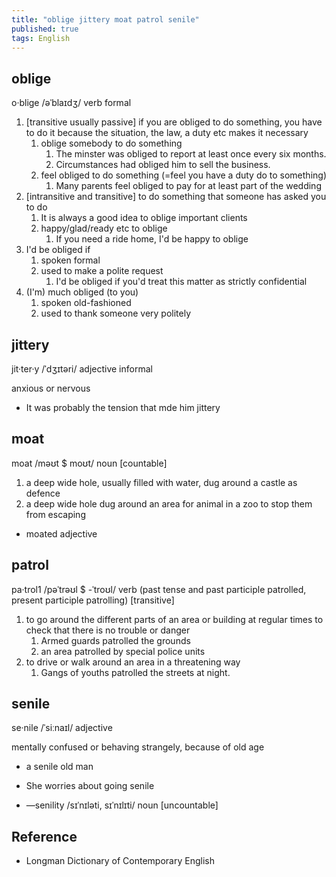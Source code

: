 ```yaml
---
title: "oblige jittery moat patrol senile"
published: true
tags: English
---
```


## oblige

o·blige /əˈblaɪdʒ/ verb formal

1. [transitive usually passive] if you are obliged to do something, you have to do it
   because the situation, the law, a duty etc makes it necessary
   1. oblige somebody to do something
      1. The minster was obliged to report at least once every six months.
      2. Circumstances had obliged him to sell the business.
   2. feel obliged to do something (=feel you have a duty do to something)
      1. Many parents feel obliged to pay for at least part of the wedding
2. [intransitive and transitive] to do something that someone has asked you to do
   1. It is always a good idea to oblige important clients
   2. happy/glad/ready etc to oblige
      1. If you need a ride home, I'd be happy to oblige
3. I'd be obliged if 
   1. spoken formal
   2. used to make a polite request
      1. I'd be obliged if you'd treat this matter as strictly confidential
4. (I'm) much obliged (to you)
   1. spoken old-fashioned
   2. used to thank someone very politely

## jittery

jit·ter·y /ˈdʒɪtəri/ adjective informal

anxious or nervous

- It was probably the tension that mde him jittery

## moat

moat /məʊt $ moʊt/ noun [countable]

1. a deep wide hole, usually filled with water, dug around a castle as defence
2. a deep wide hole dug around an area for animal in a zoo to stop them from escaping

- moated adjective

## patrol

pa·trol1 /pəˈtrəʊl $ -ˈtroʊl/ verb (past tense and past participle patrolled, present
participle patrolling) [transitive]

1. to go around the different parts of an area or building at regular times to check that
   there is no trouble or danger
   1. Armed guards patrolled the grounds
   2. an area patrolled by special police units
2. to drive or walk around an area in a threatening way
   1. Gangs of youths patrolled the streets at night.

## senile

se·nile /ˈsiːnaɪl/ adjective

mentally confused or behaving strangely, because of old age

- a senile old man
- She worries about going senile

- —senility /sɪˈnɪləti, sɪˈnɪlɪti/ noun [uncountable]

## Reference

- Longman Dictionary of Contemporary English